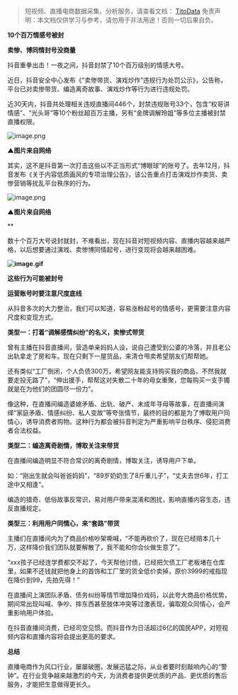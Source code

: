 

>
> 短视频、直播电商数据采集、分析服务，请查看文档： [TitoData](https://www.titodata.com?from=douyinarticle)
> 免责声明：本文档仅供学习与参考，请勿用于非法用途！否则一切后果自负。
> 




**10个百万情感号被封**

**卖惨、博同情封号没商量**




抖音重拳出击！一夜之间，抖音封禁了10个百万级别的情感大号。




近日，抖音安全中心发布《“卖惨带货、演戏炒作”违规行为处罚公示》，公告称，平台已对卖惨带货、编造离奇故事、演戏炒作等行为进行违规处罚。




近30天内，抖音共处理相关违规直播间446个，封禁违规账号33个，包含“权哥讲情感”、“光头哥”等10个粉丝超百万主播，另有“金牌调解玲姐”等多位主播被封禁直播权限。




![image.png](https://cdn.nlark.com/yuque/0/2021/png/97322/1616899405920-d9eff4fa-1073-49af-8de6-36127c8f5d98.png#align=left&display=inline&height=601&margin=%5Bobject%20Object%5D&name=image.png&originHeight=1202&originWidth=1080&size=806084&status=done&style=none&width=540)

****▲图片来自网络****

其实，这不是抖音第一次打击这些以不正当形式“博眼球”的账号了。去年12月，抖音发布《关于内容低质画风的专项治理公告》，该公告重点打击演戏炒作卖货、卖惨营销等扰乱平台秩序的行为。




![image.png](https://cdn.nlark.com/yuque/0/2021/png/97322/1616899414129-b67f899a-afa2-4b90-82b4-4dd6a542cbce.png#align=left&display=inline&height=775&margin=%5Bobject%20Object%5D&name=image.png&originHeight=1550&originWidth=753&size=828966&status=done&style=none&width=376.5)

****▲图片来自网络****

**

数十个百万大号说封就封，不难看出，现在抖音对短视频内容、直播内容越来越严格，以后想要通过演戏、卖惨博同情起号，进行变现将会越来越困难。




**![image.gif](https://cdn.nlark.com/yuque/0/2021/gif/97322/1616899383180-3f22e28b-c808-4886-a26f-bb3500b7929d.gif#align=left&display=inline&height=1&margin=%5Bobject%20Object%5D&name=image.gif&originHeight=1&originWidth=1&size=70&status=done&style=none&width=1)**

**这些行为可能被封号**

**运营账号时要注意尺度底线**




从抖音多次的大力整治，我们可以知道，容易涨粉起号的情感号，更需要注意内容尺度和变现方式。




**类型一：打着“调解感情纠纷”的名义，卖惨式带货**




曾有主播在抖音直播间，营造单亲妈妈人设，说自己遭受到公婆的冷落，并且老公出轨拿走了房和车。现在只剩下一屋货品，来清仓甩卖希望朋友们帮帮她。




还有类似“工厂倒闭，个人负债300万，希望网友能支持购买我的商品，不然我就要走投无路了”，“伸出援手，帮帮这对失散二十年的母女重聚，您每购买一支手镯就是在为他们的团圆尽一份力”。




像这种，在直播间编造婆媳矛盾、出轨、破产、未成年寻母等故事，在直播间演绎“家庭矛盾、情感纠纷、私人变故”等夸张情节，最终的目的都是为了博取用户同情心，诱导消费者购物。这种行为都会被抖音判定为严重影响平台秩序、侵犯消费者合法权益。




**类型二：编造离奇剧情，博取关注来带货**




在直播间编造明显不符合常识的离奇剧情，博取关注，诱导用户下单。




如：“刚出生就会叫爸爸妈妈”，“89岁奶奶生了8斤重儿子”，“丈夫去世6年，打工途中又相逢”。




编造的猎奇、低俗故事反常识，易对用户带来混淆和困扰，影响直播内容生态，违反直播规定。




**类型三：利用用户同情心，来“套路”带货**




主播们在直播间内为了商品价格吵架嘶喊，“不能再砍价了，现在已经赔本几十万，这样降价我们团队就要解散了，我不能和你合伙做生意了”。




“xxx孩子已经连学费都交不起了，今天帮他讨债，已经把欠债工厂老板堵在仓库里，如果不还钱就把他身上的首饰和工厂里的货全低价卖掉，原价3999的戒指现在降价到99，先拍先得！”




在直播间上演团队矛盾、债务纠纷等情节增加降价戏码，以此夸大商品价格优势，期间常出现叫喊、争吵、摔东西甚至肢体冲突等过激表现，骗取观众同情心，会严重影响用户体验。




在抖音直播间消费，已经司空见惯。而抖音作为日活超过6亿的国民APP，对短视频内容和直播内容将会提出更高的要求。

**总结**




直播电商作为风口行业，屡屡破圈，发展迅猛之际，从业者要时刻敲响内心的“警钟”。在行业竞争越来越激烈的今天，为消费者提供更优质的产品、更优质的售后服务，才能把生意做得更长久。
